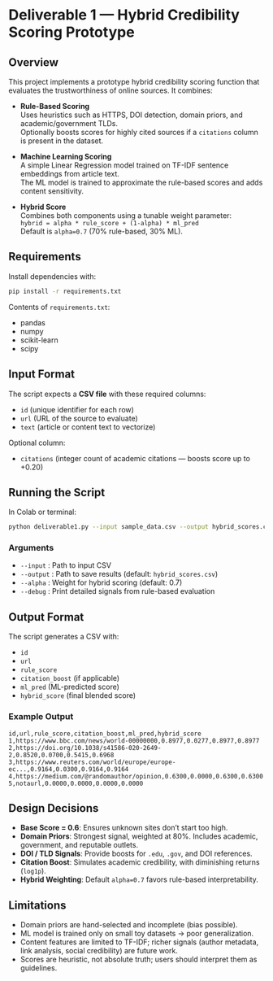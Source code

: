 # Deliverable 1 — Hybrid Credibility Scoring Prototype

## Overview
This project implements a prototype hybrid credibility scoring function that evaluates the trustworthiness of online sources. It combines:

- **Rule-Based Scoring**  
  Uses heuristics such as HTTPS, DOI detection, domain priors, and academic/government TLDs.  
  Optionally boosts scores for highly cited sources if a `citations` column is present in the dataset.

- **Machine Learning Scoring**  
  A simple Linear Regression model trained on TF-IDF sentence embeddings from article text.  
  The ML model is trained to approximate the rule-based scores and adds content sensitivity.

- **Hybrid Score**  
  Combines both components using a tunable weight parameter:  
  `hybrid = alpha * rule_score + (1-alpha) * ml_pred`  
  Default is `alpha=0.7` (70% rule-based, 30% ML).

## Requirements
Install dependencies with:
```bash
pip install -r requirements.txt
```

Contents of `requirements.txt`:
- pandas
- numpy
- scikit-learn
- scipy

## Input Format
The script expects a **CSV file** with these required columns:
- `id` (unique identifier for each row)
- `url` (URL of the source to evaluate)
- `text` (article or content text to vectorize)

Optional column:
- `citations` (integer count of academic citations — boosts score up to +0.20)

## Running the Script
In Colab or terminal:
```bash
python deliverable1.py --input sample_data.csv --output hybrid_scores.csv --alpha 0.7 --debug
```

### Arguments
- `--input` : Path to input CSV  
- `--output` : Path to save results (default: `hybrid_scores.csv`)  
- `--alpha` : Weight for hybrid scoring (default: 0.7)  
- `--debug` : Print detailed signals from rule-based evaluation  

## Output Format
The script generates a CSV with:
- `id`
- `url`
- `rule_score`
- `citation_boost` (if applicable)
- `ml_pred` (ML-predicted score)
- `hybrid_score` (final blended score)

### Example Output
```csv
id,url,rule_score,citation_boost,ml_pred,hybrid_score
1,https://www.bbc.com/news/world-00000000,0.8977,0.0277,0.8977,0.8977
2,https://doi.org/10.1038/s41586-020-2649-2,0.8520,0.0700,0.5415,0.6968
3,https://www.reuters.com/world/europe/europe-ec...,0.9164,0.0300,0.9164,0.9164
4,https://medium.com/@randomauthor/opinion,0.6300,0.0000,0.6300,0.6300
5,notaurl,0.0000,0.0000,0.0000,0.0000
```

## Design Decisions
- **Base Score = 0.6**: Ensures unknown sites don’t start too high.  
- **Domain Priors**: Strongest signal, weighted at 80%. Includes academic, government, and reputable outlets.  
- **DOI / TLD Signals**: Provide boosts for `.edu`, `.gov`, and DOI references.  
- **Citation Boost**: Simulates academic credibility, with diminishing returns (`log1p`).  
- **Hybrid Weighting**: Default `alpha=0.7` favors rule-based interpretability.  

## Limitations
- Domain priors are hand-selected and incomplete (bias possible).  
- ML model is trained only on small toy datasets → poor generalization.  
- Content features are limited to TF-IDF; richer signals (author metadata, link analysis, social credibility) are future work.  
- Scores are heuristic, not absolute truth; users should interpret them as guidelines.  



